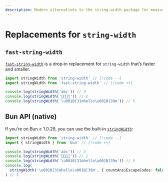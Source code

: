 ```yaml
---
description: Modern alternatives to the string-width package for measuring the visual width of a string
---
```


# Replacements for `string-width`

## `fast-string-width`

[`fast-string-width`](https://github.com/fabiospampinato/fast-string-width) is a drop‑in replacement for `string-width` that’s faster and smaller.

```ts
import stringWidth from 'string-width' // [!code --]
import stringWidth from 'fast-string-width' // [!code ++]

console.log(stringWidth('abc')) // 3
console.log(stringWidth('👩‍👩‍👧‍👦')) // 1
console.log(stringWidth('\u001B[31mhello\u001B[39m')) // 5
```

## Bun API (native)

If you’re on Bun ≥ 1.0.29, you can use the built‑in [`stringWidth`](https://bun.com/reference/bun/stringWidth):

```ts
import stringWidth from 'string-width' // [!code --]
import { stringWidth } from 'bun' // [!code ++]

console.log(stringWidth('abc')) // 3
console.log(stringWidth('👩‍👩‍👧‍👦')) // 1
console.log(stringWidth('\u001B[31mhello\u001B[39m')) // 5
console.log(
  stringWidth('\u001B[31mhello\u001B[39m', { countAnsiEscapeCodes: false })
) // 5
```

